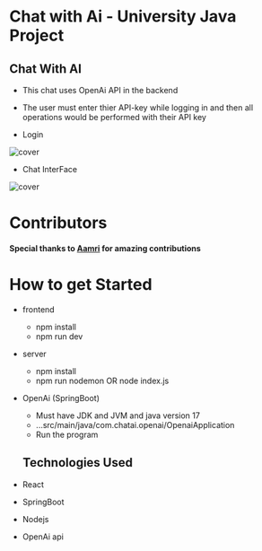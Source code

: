 # Chat with Ai - University Java Project

## Chat With AI
- This chat uses OpenAi API in the backend
- The user must enter thier API-key while logging in and then all operations would be performed with their API key

- Login

![cover](https://user-images.githubusercontent.com/94185167/230737076-b3d83a5e-ee51-4b3b-8692-3a8ac12de6b1.png)

- Chat InterFace

![cover](https://user-images.githubusercontent.com/94185167/230737009-77a331d8-9f85-4e09-b929-f93ca118be54.png)

# **Contributors**
#### Special thanks to [Aamri](https://github.com/AamriGuleria) for amazing contributions

# How to get Started
- frontend
  - npm install
  - npm run dev
- server
  - npm install
  - npm run nodemon  OR  node index.js
- OpenAi (SpringBoot)
  - Must have JDK and JVM and java version 17
  - ...src/main/java/com.chatai.openai/OpenaiApplication
  - Run the program
  
  ## Technologies Used
- React
- SpringBoot
- Nodejs
- OpenAi api
